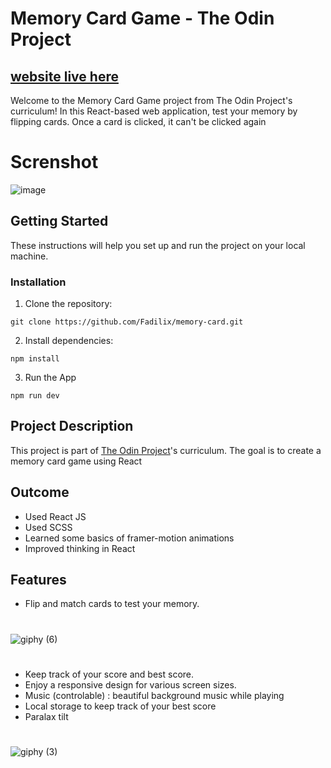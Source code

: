 # Memory Card Game - The Odin Project

## [website live here](https://memory-card-ecru.vercel.app)


Welcome to the Memory Card Game project from The Odin Project's curriculum! In this React-based web application, test your memory by flipping cards. Once a card is clicked, it can't be clicked again
# Screnshot
![image](https://github.com/Fadilix/memory-card/assets/121851593/91106875-062b-486d-9665-4dcbef88d4d1)

## Getting Started

These instructions will help you set up and run the project on your local machine.

### Installation

1. Clone the repository:

```
git clone https://github.com/Fadilix/memory-card.git
```
2. Install dependencies:
```
npm install
```

3. Run the App
```
npm run dev
```
## Project Description
This project is part of [The Odin Project](https://www.theodinproject.com/)'s curriculum. The goal is to create a memory card game using React

## Outcome
- Used React JS
- Used SCSS
- Learned some basics of framer-motion animations
- Improved thinking in React

## Features
- Flip and match cards to test your memory. 
#
![giphy (6)](https://github.com/Fadilix/memory-card/assets/121851593/fab51578-dfc9-4597-9de6-1d892d3bee6e)

#
- Keep track of your score and best score.
- Enjoy a responsive design for various screen sizes.
- Music (controlable) : beautiful background music while playing
- Local storage to keep track of your best score
- Paralax tilt
#
![giphy (3)](https://github.com/Fadilix/memory-card/assets/121851593/902565d0-3fb4-4ad2-aa0a-051349c22f1e)
